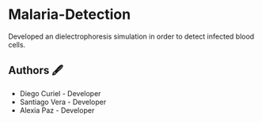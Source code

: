# Malaria-Detection
Developed an dielectrophoresis simulation in order to detect infected blood cells.

## Authors 🖋
- Diego Curiel - Developer
- Santiago Vera - Developer
- Alexia Paz - Developer
